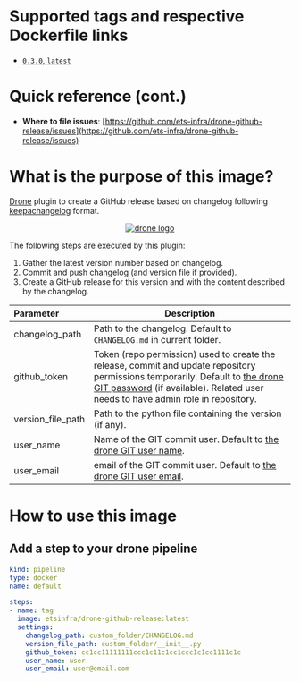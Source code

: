 # Supported tags and respective Dockerfile links

- [`0.3.0`, `latest`](https://github.com/ets-infra/drone-github-release/blob/master/0/Dockerfile)

# Quick reference (cont.)

- **Where to file issues**: [https://github.com/ets-infra/drone-github-release/issues](https://github.com/ets-infra/drone-github-release/issues)

# What is the purpose of this image?

[Drone](https://www.drone.io) plugin to create a GitHub release based on changelog following [keepachangelog](https://keepachangelog.com/en/1.1.0/) format.

<p align="center">
    <a href="https://www.drone.io"><img alt="drone logo" src="https://raw.githubusercontent.com/drone/brand/master/logos/png/dark/drone-logo-png-dark-128.png"></a>
</p>

The following steps are executed by this plugin:

1. Gather the latest version number based on changelog.
2. Commit and push changelog (and version file if provided).
3. Create a GitHub release for this version and with the content described by the changelog.

| Parameter | Description |
|:---|---|
| changelog_path | Path to the changelog. Default to `CHANGELOG.md` in current folder. |
| github_token | Token (repo permission) used to create the release, commit and update repository permissions temporarily. Default to [the drone GIT password](https://docs.drone.io/server/reference/drone-git-password/) (if available). Related user needs to have admin role in repository. |
| version_file_path | Path to the python file containing the version (if any). |
| user_name | Name of the GIT commit user. Default to [the drone GIT user name](https://docs.drone.io/pipeline/environment/reference/drone-commit-author-name/). |
| user_email | email of the GIT commit user. Default to [the drone GIT user email](https://docs.drone.io/pipeline/environment/reference/drone-commit-author-email/). |

# How to use this image

## Add a step to your drone pipeline

```yaml
kind: pipeline
type: docker
name: default

steps:
- name: tag
  image: etsinfra/drone-github-release:latest
  settings:
    changelog_path: custom_folder/CHANGELOG.md
    version_file_path: custom_folder/__init__.py
    github_token: cc1cc11111111ccc1c11c1cc1ccc1c1cc1111c1c
    user_name: user
    user_email: user@email.com
```
